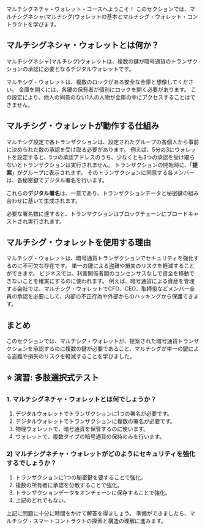 マルチシグネチャ・ウォレット・コースへようこそ！ このセクションでは、マルチシグネシャ(マルチシグ)ウォレットの基本とマルチシグ・ウォレット・コントラクトを学びます。

## マルチシグネシャ・ウォレットとは何か？

マルチシグネシャ(マルチシグ)ウォレットは、複数の鍵が暗号通貨のトランザクションの承認に必要となるデジタルウォレットです。

マルチシグ・ウォレットは、複数のロックがある安全な金庫と想像してください。 金庫を開くには、各鍵の保有者が個別にロックを開く必要があります。 この設定により、他人の同意のない1人の人物が金庫の中にアクセスすることはできません。

## マルチシグ・ウォレットが動作する仕組み

マルチシグ設定で各トランザクションは、設定されたグループの各個人から事前に決められた数の承認を受け取る必要があります。 例えば、5分の3にウォレットを設定すると、5つの承認アドレスのうち、少なくとも3つの承認を受け取らないとトランザクションは実行されません。 トランザクションの開始時に、「**提案**」がグループに表示されます。 そのトランザクションに同意する各メンバーは、各秘密鍵でデジタル署名を行います。

これらの**デジタル署名**は、一意であり、トランザクションデータと秘密鍵の組み合わせに基いて生成されます。

必要な署名数に達すると、トランザクションはブロックチェーンにブロードキャストされ実行されます。

## マルチシグ・ウォレットを使用する理由

マルチシグ・ウォレットは、暗号通貨トランザクションでセキュリティを強化するのに不可欠な存在です。 単一の鍵による盗難や損失のリスクを軽減することができます。 ビジネスでは、利害関係者間のコンセンサスなしで資金を移動できないことを確実にするのに使われます。 例えば、暗号通貨による資産を管理する会社では、マルチシグ・ウォレットでCFO、CEO、取締役などメンバー全員の承認を必要にして、内部の不正行為や外部からのハッキングから保護できます。

## まとめ

このセクションでは、マルチシグ・ウォレットが、提案された暗号通貨トランザクションを承認するのに複数の鍵が必要であること、マルチシグが単一の鍵による盗難や損失のリスクを軽減することを学びました。

## ⭐️ 演習: 多肢選択式テスト

### 1. マルチシグネチャ・ウォレットとは何でしょうか？

1. デジタルウォレットでトランザクションに1つの署名が必要です。
2. デジタルウォレットでトランザクションに複数の署名が必要です。
3. 物理ウォレットで、暗号通貨を保管するのに使います。
4. ウォレットで、複数タイプの暗号通貨の保持のみを行います。

### 2) マルチシグネチャ・ウォレットがどのようにセキュリティを強化するでしょうか？

1. トランザクションに1つの秘密鍵を要することで強化。
2. 複数の所有者に承認を分散することで強化。
3. トランザクションデータをオンチェーンに保存することで強化。
4. 上記のどれでもない。

上記に問題に十分に時間をかけて解答を得ましょう。 準備ができましたら、マルチシグ・スマートコントラクトの探索と構造の理解に進みます。
